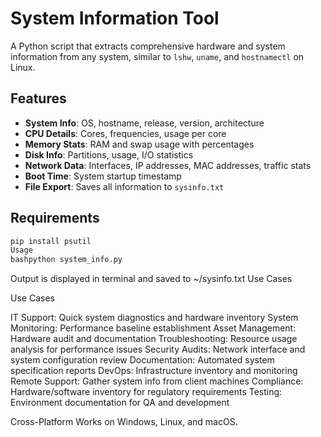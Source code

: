 # System Information Tool

A Python script that extracts comprehensive hardware and system information from any system, similar to `lshw`, `uname`, and `hostnamectl` on Linux.

## Features

- **System Info**: OS, hostname, release, version, architecture
- **CPU Details**: Cores, frequencies, usage per core
- **Memory Stats**: RAM and swap usage with percentages
- **Disk Info**: Partitions, usage, I/O statistics
- **Network Data**: Interfaces, IP addresses, MAC addresses, traffic stats
- **Boot Time**: System startup timestamp
- **File Export**: Saves all information to `sysinfo.txt`

## Requirements

```bash
pip install psutil
Usage
bashpython system_info.py

```
Output is displayed in terminal and saved to ~/sysinfo.txt
Use Cases

Use Cases

IT Support: Quick system diagnostics and hardware inventory
System Monitoring: Performance baseline establishment
Asset Management: Hardware audit and documentation
Troubleshooting: Resource usage analysis for performance issues
Security Audits: Network interface and system configuration review
Documentation: Automated system specification reports
DevOps: Infrastructure inventory and monitoring
Remote Support: Gather system info from client machines
Compliance: Hardware/software inventory for regulatory requirements
Testing: Environment documentation for QA and development

Cross-Platform
Works on Windows, Linux, and macOS.
